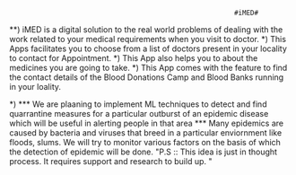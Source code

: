                                                             #iMED#

**) iMED is a digital solution to the real world problems of dealing with the work related to your medical requirements when you visit to doctor.
*) This Apps facilitates you to choose from a list of doctors present in your locality to contact for Appointment.
*) This App also helps you to about the medicines you are going to take.
*) This App comes with the feature to find the contact details of the Blood Donations Camp and Blood Banks running in your loality.



*) *** We are plaaning to implement ML techniques to detect and find quarrantine measures for a particular outburst of an epidemic disease which will be useful in alerting people in that area ***
    Many epidemics are caused by bacteria and viruses that breed in a particular enviornment like floods, slums. We will try to monitor various factors on the basis of which the detection of epidemic will be done.
    "P.S :: This idea is just in thought process. It requires support and research to build up. "
